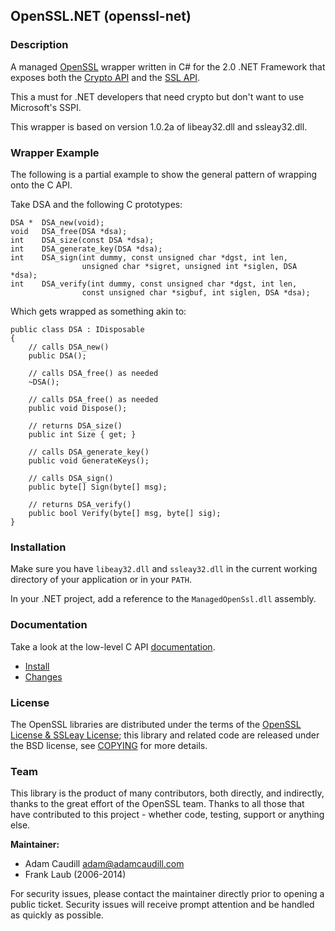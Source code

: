 ## OpenSSL.NET (openssl-net)

### Description

A managed [OpenSSL](https://www.openssl.org/) wrapper written in C# for the 2.0 .NET Framework that exposes both the [Crypto API](https://www.openssl.org/docs/crypto/crypto.html) and the [SSL API](https://www.openssl.org/docs/ssl/ssl.html).

This a must for .NET developers that need crypto but don't want to use Microsoft's SSPI.

This wrapper is based on version 1.0.2a of libeay32.dll and ssleay32.dll.

### Wrapper Example

The following is a partial example to show the general pattern of wrapping onto the C API.

Take DSA and the following C prototypes:

```
DSA *  DSA_new(void);
void   DSA_free(DSA *dsa);
int    DSA_size(const DSA *dsa);
int    DSA_generate_key(DSA *dsa);
int    DSA_sign(int dummy, const unsigned char *dgst, int len,
                unsigned char *sigret, unsigned int *siglen, DSA *dsa);
int    DSA_verify(int dummy, const unsigned char *dgst, int len,
                const unsigned char *sigbuf, int siglen, DSA *dsa);
```

Which gets wrapped as something akin to:

```
public class DSA : IDisposable
{
    // calls DSA_new()
    public DSA();

    // calls DSA_free() as needed
    ~DSA();

    // calls DSA_free() as needed
    public void Dispose();

    // returns DSA_size()
    public int Size { get; }

    // calls DSA_generate_key()
    public void GenerateKeys();

    // calls DSA_sign()
    public byte[] Sign(byte[] msg);

    // returns DSA_verify()
    public bool Verify(byte[] msg, byte[] sig);
}
```

### Installation

Make sure you have `libeay32.dll` and `ssleay32.dll` in the current working directory of your application or in your `PATH`.

In your .NET project, add a reference to the `ManagedOpenSsl.dll` assembly.

### Documentation

Take a look at the low-level C API [documentation](https://www.openssl.org/docs).

* [Install](INSTALL)
* [Changes](CHANGES)

### License

The OpenSSL libraries are distributed under the terms of the [OpenSSL License & SSLeay License](LICENSE); this library and related code are released under the BSD license, see [COPYING](COPYING) for more details.

### Team

This library is the product of many contributors, both directly, and indirectly, thanks to the great effort of the OpenSSL team. Thanks to all those that have contributed to this project - whether code, testing, support or anything else.

**Maintainer:**
 * Adam Caudill <adam@adamcaudill.com>
 * Frank Laub (2006-2014)

For security issues, please contact the maintainer directly prior to opening a public ticket. Security issues will receive prompt attention and be handled as quickly as possible.
